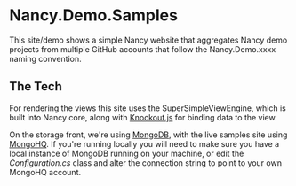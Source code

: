 # Nancy.Demo.Samples

This site/demo shows a simple Nancy website that aggregates Nancy demo projects from multiple GitHub accounts that follow the	Nancy.Demo.xxxx naming convention.
		
## The Tech

For rendering the views this site uses the SuperSimpleViewEngine, which is built into Nancy core, along with <a href="http://knockoutjs.com/">Knockout.js</a>
for binding data to the view.

On the storage front, we're using <a href="http://www.10gen.com/products/mongodb">MongoDB</a>, with the live samples site using <a href="http://mongohq.com/">MongoHQ</a>. If you're running locally you will need to make sure you have a local instance of MongoDB running on your machine, or edit the <em>Configuration.cs</em> class and alter the connection string to point to your own MongoHQ account.
